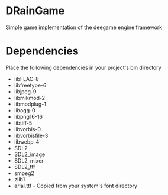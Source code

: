 # DRainGame
Simple game implementation of the deegame engine framework

Dependencies
============

Place the following dependencies in your project's bin directory

- libFLAC-8
- libfreetype-6
- libjpeg-9
- libmikmod-2
- libmodplug-1
- libogg-0
- libpng16-16
- libtiff-5
- libvorbis-0
- libvorbisfile-3
- libwebp-4
- SDL2
- SDL2_image
- SDL2_mixer
- SDL2_ttf
- smpeg2
- zlib1
- arial.ttf - Copied from your system's font directory